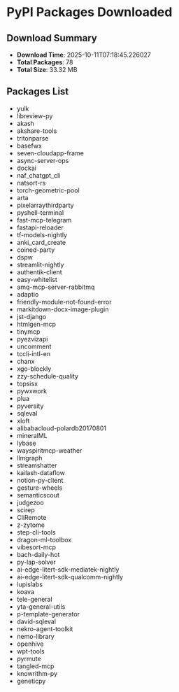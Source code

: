 # PyPI Packages Downloaded

## Download Summary
- **Download Time**: 2025-10-11T07:18:45.226027
- **Total Packages**: 78
- **Total Size**: 33.32 MB

## Packages List
- yulk
- libreview-py
- akash
- akshare-tools
- tritonparse
- basefwx
- seven-cloudapp-frame
- async-server-ops
- dockai
- naf_chatgpt_cli
- natsort-rs
- torch-geometric-pool
- arta
- pixelarraythirdparty
- pyshell-terminal
- fast-mcp-telegram
- fastapi-reloader
- tf-models-nightly
- anki_card_create
- coined-party
- dspw
- streamlit-nightly
- authentik-client
- easy-whitelist
- amq-mcp-server-rabbitmq
- adaptio
- friendly-module-not-found-error
- markitdown-docx-image-plugin
- jst-django
- htmlgen-mcp
- tinymcp
- pyezvizapi
- uncomment
- tccli-intl-en
- chanx
- xgo-blockly
- zzy-schedule-quality
- topsisx
- pywxwork
- plua
- pyversity
- sqleval
- xloft
- alibabacloud-polardb20170801
- mineralML
- lybase
- wayspiritmcp-weather
- llmgraph
- streamshatter
- kailash-dataflow
- notion-py-client
- gesture-wheels
- semanticscout
- judgezoo
- scirep
- CliRemote
- z-zytome
- step-cli-tools
- dragon-ml-toolbox
- vibesort-mcp
- bach-daily-hot
- py-lap-solver
- ai-edge-litert-sdk-mediatek-nightly
- ai-edge-litert-sdk-qualcomm-nightly
- lupislabs
- koava
- tele-general
- yta-general-utils
- p-template-generator
- david-sqleval
- nekro-agent-toolkit
- nemo-library
- openhive
- wpt-tools
- pyrmute
- tangled-mcp
- knowrithm-py
- geneticpy
